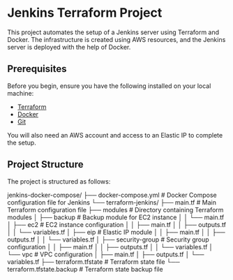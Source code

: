 # Jenkins Terraform Project

This project automates the setup of a Jenkins server using Terraform and Docker. The infrastructure is created using AWS resources, and the Jenkins server is deployed with the help of Docker.

## Prerequisites

Before you begin, ensure you have the following installed on your local machine:

- [Terraform](https://www.terraform.io/downloads.html)
- [Docker](https://www.docker.com/products/docker-desktop)
- [Git](https://git-scm.com/)

You will also need an AWS account and access to an Elastic IP to complete the setup.

## Project Structure

The project is structured as follows:




jenkins-docker-compose/
├── docker-compose.yml               # Docker Compose configuration file for Jenkins
└── terraform-jenkins/
    ├── main.tf                      # Main Terraform configuration file
    ├── modules                      # Directory containing Terraform modules
    │   ├── backup                   # Backup module for EC2 instance
    │   │   └── main.tf
    │   ├── ec2                      # EC2 instance configuration
    │   │   ├── main.tf
    │   │   ├── outputs.tf
    │   │   └── variables.tf
    │   ├── eip                      # Elastic IP module
    │   │   ├── main.tf
    │   │   ├── outputs.tf
    │   │   └── variables.tf
    │   ├── security-group           # Security group configuration
    │   │   ├── main.tf
    │   │   ├── outputs.tf
    │   │   └── variables.tf
    │   └── vpc                      # VPC configuration
    │       ├── main.tf
    │       ├── outputs.tf
    │       └── variables.tf
    ├── terraform.tfstate            # Terraform state file
    └── terraform.tfstate.backup     # Terraform state backup file
